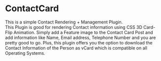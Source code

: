 # ContactCard
This is a simple Contact Rendering + Management Plugin.<br /> This Plugin is good for rendering Contact information using CSS 3D Card-Flip Animation. Simply add a Feature image to the Contact Card Post and add information like Name, Email address, Telephone Number and you are pretty good to go. Plus, this plugin offers you the option to download the Contact Information of the Person as vCard which is compatible on all Operating Systems. 
